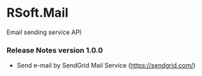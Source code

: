 # RSoft.Mail
Email sending service API

### Release Notes version 1.0.0
- Send e-mail by SendGrid Mail Service (https://sendgrid.com/)